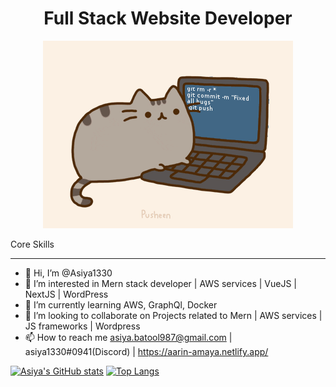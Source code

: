 <p align="center">
  <h1 align="center"> Full Stack Website Developer</h1>
</p>

<p align="center">
  <img src="./coding Gif.gif" width="WIDTH">
</p>

  <p> Core Skills</p>
<hr>

- 👋 Hi, I’m @Asiya1330
- 👀 I’m interested in Mern stack developer | AWS services | VueJS | NextJS | WordPress
- 🌱 I’m currently learning AWS, GraphQl, Docker
- 💞️ I’m looking to collaborate on Projects related to Mern | AWS services | JS frameworks | Wordpress
- 📫 How to reach me asiya.batool987@gmail.com | asiya1330#0941(Discord) | https://aarin-amaya.netlify.app/

[![Asiya's GitHub stats](https://github-readme-stats-git-masterrstaa-rickstaa.vercel.app/api?username=Asiya1330&show_icons=true&theme=radical)](https://github.com/Asiya1330/Asiya1330)
[![Top Langs](https://github-readme-stats-git-masterrstaa-rickstaa.vercel.app/api/top-langs/?username=Asiya1330&layout=compact&theme=radical)](https://github.com/Asiya1330/Asiya1330)

<!---
Asiya1330/Asiya1330 is a ✨ special ✨ repository because its `README.md` (this file) appears on your GitHub profile.
You can click the Preview link to take a look at your changes.
--->
